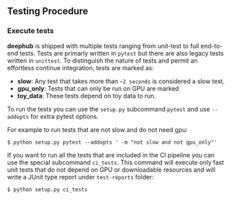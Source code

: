 ## Testing Procedure

### Execute tests

__deephub__ is shipped with multiple tests ranging from unit-test to full end-to-end tests. Tests are primarly
written in `pytest` but there are also legacy tests written in `unittest`. To distinguish the nature of tests and
permit an effortless continue integration, tests are marked as:

* **slow**: Any test that takes more than `~2 seconds` is considered a slow test.
* **gpu_only**: Tests that can only be run on GPU are marked
* **toy_data**: These tests depend on toy data to run.

To run the tests you can use the `setup.py` subcommand `pytest` and use `--addopts` for extra pytest options.

For example to run tests that are not slow and do not need gpu:
```
$ python setup.py pytest --addopts ' -m "not slow and not gpu_only"'
```

If you want to run all the tests that are included in the CI pipeline you can use the special subcommand `ci_tests`.
This command will execute only fast unit tests that do not depend on GPU or downloadable resources and will 
write a JUnit type report under `test-reports` folder:
```
$ python setup.py ci_tests
```